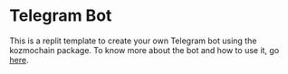 # Telegram Bot

This is a replit template to create your own Telegram bot using the kozmochain package. To know more about the bot and how to use it, go [here](https://docs.digi-trans.org/examples/telegram_bot).